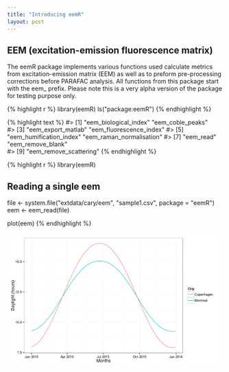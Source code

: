 ```yaml
---
title: "Introducing eemR"
layout: post
---
```


## EEM (excitation-emission fluorescence matrix)

The eemR package implements various functions used calculate metrics from excitation-emission matrix (EEM) as well as to preform pre-processing corrections before PARAFAC analysis. All functions from this package start with the eem_ prefix. Please note this is a very alpha version of the package for testing purpose only.


{% highlight r %}
library(eemR)
ls("package:eemR")
{% endhighlight %}



{% highlight text %}
#> [1] "eem_biological_index"    "eem_coble_peaks"        
#> [3] "eem_export_matlab"       "eem_fluorescence_index" 
#> [5] "eem_humification_index"  "eem_raman_normalisation"
#> [7] "eem_read"                "eem_remove_blank"       
#> [9] "eem_remove_scattering"
{% endhighlight %}


{% highlight r %}
library(eemR)

## Reading a single eem
file <- system.file("extdata/cary/eem", "sample1.csv", package = "eemR")
eem <- eem_read(file)

plot(eem)
{% endhighlight %}

![plot of chunk unnamed-chunk-2](/assets/Rfig/unnamed-chunk-2-1.png) 

